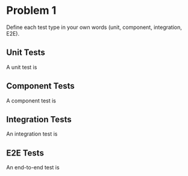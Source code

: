 # Problem 1

Define each test type in your own words (unit, component, integration, E2E).

## Unit Tests

A unit test is

## Component Tests

A component test is

## Integration Tests

An integration test is

## E2E Tests

An end-to-end test is